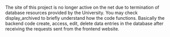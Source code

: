 The site of this project is no longer active on the net due to termination of database resources provided by the University. You may check display_archived to briefly understand how the code functions.
Basically the backend code create, access, edit, delete data entries in the database after receiving the requests sent from the frontend website.
